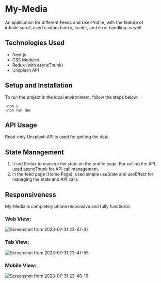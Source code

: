 # My-Media

An application for different Feeds and UserProfile, with the feature of infinite scroll, used custom hooks, loader, and error handling as well.

## Technologies Used

- Next.js
- CSS Modules
- Redux (with asyncThunk)
- Unsplash API

## Setup and Installation

To run the project in the local environment, follow the steps below:

```
-npm i 
-npm run dev
```

## API Usage

Read-only Unsplash API is used for getting the data.

## State Management

1. Used Redux to manage the state on the profile page. For calling the API, used asyncThunk for API call management.
2. In the feed page (Home Page), used simple useState and useEffect for managing the state and API calls.

## Responsiveness

My-Media is completely phone responsive and fully functional.

### Web View:
![Screenshot from 2023-07-31 23-47-37](https://github.com/mukeshblackhat/myMedia/assets/59144700/4ae9e58f-53cb-4389-a938-b04d6b4dc5dd.jpg)

### Tab View:
![Screenshot from 2023-07-31 23-47-55](https://github.com/mukeshblackhat/myMedia/assets/59144700/4ef5ca0b-e96d-4a9b-953d-46abb8c9d7db.jpg)

### Mobile View:
![Screenshot from 2023-07-31 23-48-16](https://github.com/mukeshblackhat/myMedia/assets/59144700/7454b0ac-df96-4bfa-ad9e-134330f6c3e4.jpg)
